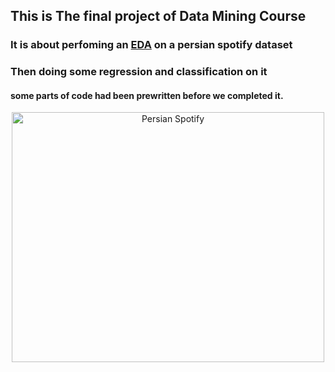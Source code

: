 ## This is The final project of Data Mining Course
### It is about perfoming an <a href="https://en.wikipedia.org/wiki/Exploratory_data_analysis">EDA</a> on a persian spotify dataset
### Then doing some regression and classification on it
#### some parts of code had been prewritten before we completed it.
<div align="center">
<img src="https://www.citypng.com/public/uploads/preview/png-spotify-music-app-logo-11661938608huqzjctei1.png?v=2023063013" height="400" width="500" alt="Persian Spotify" />
</div>
